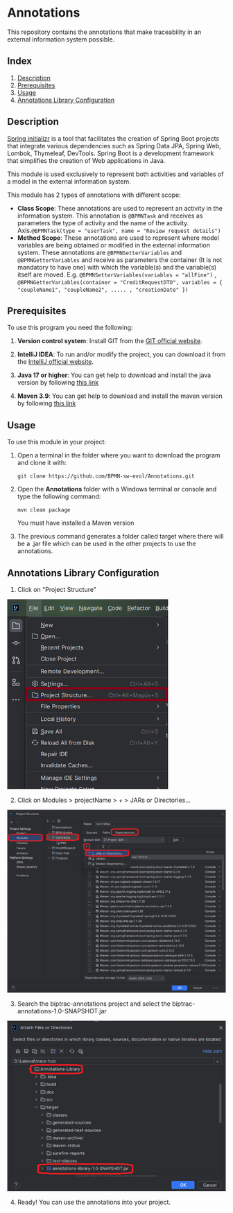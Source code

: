 # Annotations
This repository contains the annotations that make traceability in an external information system possible.

## Index

1. [Description](#description)
2. [Prerequisites](#prerequisites)
3. [Usage](#usage)
4. [Annotations Library Configuration](#annotations-library-configuration)

## Description

[Spring initializr](https://start.spring.io/) is a tool that facilitates the creation of Spring Boot projects that integrate various dependencies such as Spring Data JPA, Spring Web, Lombok, Thymeleaf, DevTools. Spring Boot is a development framework that simplifies the creation of Web applications in Java.

This module is used exclusively to represent both activities and variables of a model in the external information system.

This module has 2 types of annotations with different scope:
* **Class Scope**: These annotations are used to represent an activity in the information system.
This annotation is ```@BPMNTask``` and receives as parameters the type of activity and the name of the activity.
Axis.```@BPMNTask(type = "userTask", name = "Review request details")```
* **Method Scope**: These annotations are used to represent where model variables are being obtained or modified
in the external information system. These annotations are ```@BPMNSetterVariables``` and ```@BPMNGetterVariables```
and receive as parameters the container (It is not mandatory to have one) with which the variable(s)
and the variable(s) itself are moved. E.g. ```@BPMNSetterVariables(variables = "allFine")``` , ```@BPMNGetterVariables(container = "CreditRequestDTO", variables = { "coupleName1", "coupleName2", ..... , "creationDate" })```

## Prerequisites

To use this program you need the following:

1. **Version control system**: Install GIT from the [GIT official website](https://git-scm.com/downloads).

2. **IntelliJ IDEA**: To run and/or modify the project, you can download it from the [IntelliJ official website](https://www.jetbrains.com/es-es/idea/download/?section=windows).

3. **Java 17 or higher**: You can get help to download and install the java version by following [this link](https://www.youtube.com/watch?v=oAin-q1oTDw&pp=ygUXY29tbyBjb25maWd1cmFyIGphdmEgMTc%3D)

4. **Maven 3.9**: You can get help to download and install the maven version by following [this link](https://www.youtube.com/watch?v=1QfiyR_PWxU&pp=ygUSaW5zdGFsYXIgbWF2ZW4gMy45)


## Usage

To use this module in your project:

1. Open a terminal in the folder where you want to download the program and clone it with:

   ```
   git clone https://github.com/BPMN-sw-evol/Annotations.git
   ```

2. Open the **Annotations** folder with a Windows terminal or console and type the following command:
   ```
   mvn clean package
   ```
   You must have installed a Maven version

3. The previous command generates a folder called target where there will be a .jar file which can be used in the other projects to use the annotations.

## Annotations Library Configuration

1. Click on "Project Structure"

![select Project Structure](doc/step1-project-structure.png)

2. Click on Modules > projectName > + > JARs or Directories...

![find jar option](doc/step2-select-jar.png)

3. Search the biptrac-annotations project and select the biptrac-annotations-1.0-SNAPSHOT.jar

![select jar file](doc/step3-select-jar-2.png)

4. Ready! You can use the annotations into your project.
